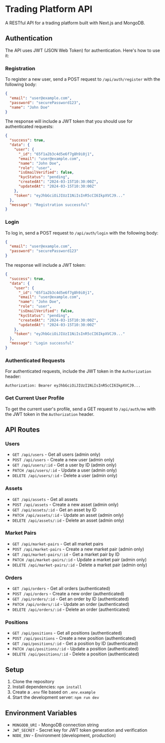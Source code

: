 # Trading Platform API

A RESTful API for a trading platform built with Next.js and MongoDB.

## Authentication

The API uses JWT (JSON Web Token) for authentication. Here's how to use it:

### Registration

To register a new user, send a POST request to `/api/auth/register` with the following body:

```json
{
  "email": "user@example.com",
  "password": "securePassword123",
  "name": "John Doe"
}
```

The response will include a JWT token that you should use for authenticated requests:

```json
{
  "success": true,
  "data": {
    "user": {
      "_id": "65f1a2b3c4d5e6f7g8h9i0j1",
      "email": "user@example.com",
      "name": "John Doe",
      "role": "user",
      "isEmailVerified": false,
      "kycStatus": "pending",
      "createdAt": "2024-03-15T10:30:00Z",
      "updatedAt": "2024-03-15T10:30:00Z"
    },
    "token": "eyJhbGciOiJIUzI1NiIsInR5cCI6IkpXVCJ9..."
  },
  "message": "Registration successful"
}
```

### Login

To log in, send a POST request to `/api/auth/login` with the following body:

```json
{
  "email": "user@example.com",
  "password": "securePassword123"
}
```

The response will include a JWT token:

```json
{
  "success": true,
  "data": {
    "user": {
      "_id": "65f1a2b3c4d5e6f7g8h9i0j1",
      "email": "user@example.com",
      "name": "John Doe",
      "role": "user",
      "isEmailVerified": false,
      "kycStatus": "pending",
      "createdAt": "2024-03-15T10:30:00Z",
      "updatedAt": "2024-03-15T10:30:00Z"
    },
    "token": "eyJhbGciOiJIUzI1NiIsInR5cCI6IkpXVCJ9..."
  },
  "message": "Login successful"
}
```

### Authenticated Requests

For authenticated requests, include the JWT token in the `Authorization` header:

```
Authorization: Bearer eyJhbGciOiJIUzI1NiIsInR5cCI6IkpXVCJ9...
```

### Get Current User Profile

To get the current user's profile, send a GET request to `/api/auth/me` with the JWT token in the `Authorization` header.

## API Routes

### Users

- `GET /api/users` - Get all users (admin only)
- `POST /api/users` - Create a new user (admin only)
- `GET /api/users/:id` - Get a user by ID (admin only)
- `PATCH /api/users/:id` - Update a user (admin only)
- `DELETE /api/users/:id` - Delete a user (admin only)

### Assets

- `GET /api/assets` - Get all assets
- `POST /api/assets` - Create a new asset (admin only)
- `GET /api/assets/:id` - Get an asset by ID
- `PATCH /api/assets/:id` - Update an asset (admin only)
- `DELETE /api/assets/:id` - Delete an asset (admin only)

### Market Pairs

- `GET /api/market-pairs` - Get all market pairs
- `POST /api/market-pairs` - Create a new market pair (admin only)
- `GET /api/market-pairs/:id` - Get a market pair by ID
- `PATCH /api/market-pairs/:id` - Update a market pair (admin only)
- `DELETE /api/market-pairs/:id` - Delete a market pair (admin only)

### Orders

- `GET /api/orders` - Get all orders (authenticated)
- `POST /api/orders` - Create a new order (authenticated)
- `GET /api/orders/:id` - Get an order by ID (authenticated)
- `PATCH /api/orders/:id` - Update an order (authenticated)
- `DELETE /api/orders/:id` - Delete an order (authenticated)

### Positions

- `GET /api/positions` - Get all positions (authenticated)
- `POST /api/positions` - Create a new position (authenticated)
- `GET /api/positions/:id` - Get a position by ID (authenticated)
- `PATCH /api/positions/:id` - Update a position (authenticated)
- `DELETE /api/positions/:id` - Delete a position (authenticated)

## Setup

1. Clone the repository
2. Install dependencies: `npm install`
3. Create a `.env` file based on `.env.example`
4. Start the development server: `npm run dev`

## Environment Variables

- `MONGODB_URI` - MongoDB connection string
- `JWT_SECRET` - Secret key for JWT token generation and verification
- `NODE_ENV` - Environment (development, production) 